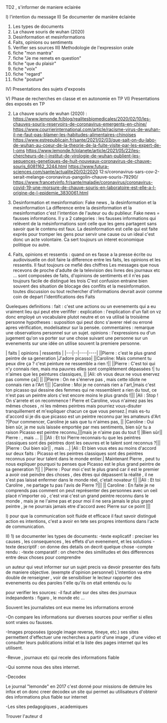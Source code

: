 TD2 , s'informer de maniere eclairée 

I) l'intention du message
II) Se documenter de manière éclairée 
1) Les types de documents
2) La chauve souris de wuhan (2020)
3) Desinformation et mesinformations
4) Faits, opinions ou sentiments
5) Verifier ses sources
III) Methodologie de l'expression orale
1) fiche "mon mantra"
2) fiche "Je me remets en question"
3) fiche "que du plaisir"
4) fiche "voix" 
5) fiche "regard"
6) fiche "posture" 

IV) Presentations des sujets d'exposés

V) Phase de recherches en classe et en autonomie en TP 
VI) Presentations des exposés en TP 



2) La chauve souris de wuhan (2020) :
https://www.lemonde.fr/blog/realitesbiomedicales/2020/02/10/les-chauves-souris-reservoirs-de-coronavirus-emergents-en-chine/
https://www.courrierinternational.com/article/racisme-virus-de-wuhan-il-ne-faut-pas-blamer-les-habitudes-alimentaires-chinoises
https://www.estrepublicain.fr/sante/2021/02/03/que-sait-on-du-labo-de-wuhan-au-coeur-de-la-theorie-de-la-fuite-visite-par-les-expert-de-l-oms
https://www.lemonde.fr/planete/article/2021/05/22/les-chercheurs-de-l-institut-de-virologie-de-wuhan-publient-les-sequences-genetiques-de-huit-nouveaux-coronavirus-de-chauve-souris_6081162_3244.html
https://www.futura-sciences.com/sante/actualite20/02/2020 12:s/coronavirus-sars-cov-2-serait-melange-coronavirus-pangolin-chauve-souris-79290/
https://www.francetvinfo.fr/sante/maladie/coronavirus/coronavirus-covid-19-une-morsure-de-chauve-souris-en-laboratoire-est-elle-a-l-origine-de-l-epidemie_3830061.html


3) Desinformation et mesinformation: 
Fake news , la desinformation et la mesinformation
La difference entre la desinformation et la mesinformation c'est l'intention de l'auteur ou du publieur. 
Fake news = fausses informations. 
Il y a 2 categories :
les fausses informations qui relèvent de la mésinformations sont celle que les gens partagent sans savoir que le contenu est faux. 
La desinformation est celle qui est faite exprès pour tromper les gens pour servir une cause ou un ideal c'est donc un acte volontaire.
Ca sert toujours un interet economique politique ou autre.

4) Faits, opinions et ressentis : 
quand on es fasse a la presse écrite ou audiovisuelle on doit faire la difference entre les faits, les opinions et les ressentis. 
Il faut toujours ce mefié des chiffres
Les messages que nous recevons de proche d'adulte de la television des livres des journaux etc ... sont composées de faits, d'opinions de sentiments et il n'es pas toujours facile de distingué les trois
C'est confusion entraine bien souvent des situation de blocage des conflits et la mesinformation. toutes discussion ou tout rechercher d'informations devrait avoir comme coin de depart l'identifications des Faits

Queleques definitions : 
fait : c'est une actions ou un evenements qui a eu vraiment lieu qui peut etre verififer :
explication : l'explication d'un fait on vz donc employé un vocabulaire plutot neutre et on va utilisé la troisième personne
hypotheses : suposition qui peut donc s'averer réel ou erroné apres vérification, modelisateur sur la pensée.
commentaires : remarque une observations personnel sur un sujet. 
opinions : l'expressions ou d'un jugement qu'on va porter sur une chose suivant une personne sur un evenements sur une idée on utilise souvent la premiere personne. 

| faits | opinions | ressentis |
|---|--|----|----|
||Pierre :  c'est le plus grand peintre de sa generation |J'adore picasso|
||Caroline: Mais comment tu peux dire ça ? c'est peinture ne ressemble a rien !||
||Pierre : C'est toi qui n'y connais rien,  mais ma pauvres elles sont complètement dépassées !| tu  n'aimes que les peintures classiques, ||
|Ali:  oh vous deux ne vous enervez pas comme ça|| ||
||Pierre : On ne s'énerve pas , mais cette idiote ne connais rien a l'Art !|||
|Caroline : Moi je ne connais rien a l'art,|mais c'est ton picasso qui dessine des femmes qui ne ressemblent a rien du tout, ce n'est pas un peintre alors c'est encore moins le plus grands !|||
|Ali : Stop ! On s'arrete et on recommence ! Pierre et Caroline, vous n'aimez pas les mêmes choses , ni les mêmes peintres mais pourriez vous-disuter tranquillement et m'expliquer chacun ce que vous pensez.| mais es-tu d'accord si je dis que picasso est un peintre reconnu par les amateurs d'Art ?|Pour commencer, Caroline je sais que tu n'aimes pas, ||
|Caroline : Oui bien sûr, je me suis laissée emportée par mes sentiments, bien sûr tu a raison Picasso est peintre reconnu,|||mais je n'aime pas du tout !|
|Bien sûr|| Pierre :  , mais ... ||
||Ali : Et toi Pierre reconnais-tu que les peintres classiques sont des peintres dont les oeuvres et le talent sont reconnus ?|||
|Pierre : Oui bien sûr|| , mais ...|
|Ali : Et bien vous etes au moins d'accord sur deux faits : Picasso et les peintres classiques sont des peintres reconnus pour leur talent dans le monde entier.| Maintenant Pierre , peut tu nous expliquer pourquoi tu penses que Picasso est le plus grand peintre de sa generation ?||
| |Pierre : Pour moi c'est le plus grand car il est le premier a avoir osé peindre des choses , des êtres qui dépassent la réalité , il ne s'est pas laissé enfermer dans le monde réel, c'etait novateur !||
||Ali : Et toi Caroline , ne partage tu pas l'avis de Pierre ?||| 
|| Caroline : En faite je ne comprends pas comment on peut représenter des personnes avec un oeil placé n'importer où , c'est vrai c'est un grand peintre reconnu dans le monde , mais je ne l'aime pas et pour moi il ne sera jamais le plus grand peintre , je ne pourrais jamais etre d'accord avec Pierre sur ce point |||


I) pour que la communication soit fluide et efficace il faut savoir distingué action es intentions, c'est a avoir en tete ses propres intentions dans l'acte de communication. 


II) 1) se documenter les types de documents: 
-texte explicatif : preciser les causes , les consequences , les effets d'un evenement, et les solutions
-texte descriptif : on donne des details on decrit quelque chose
-compte rendu :
-texte comparatif : on cherche des similitudes et des differences entre deux choses pour comprendre

un auteur qui veut informer sur un sujet precis va devoir presenter des faits de maniere objective. (exempte d'opinion personnel)
L'intention va etre double de renseigner  , voir de sensibiliser le lecteur 
rapporter des evenements ou des paroles t'elle qu'ils on etait entendu ou lu 



pour verifier les sources: 
-il faut aller sur des sites des journaux indepandents : figaro , le monde etc ... 

Souvent les journalistes ont eux meme les informations erroné 

-On compare les informations sur diverses sources pour verifier si elles sont vraies ou fausses.

-Images proposées (google image reverse, tineye, etc.)
ses sites permettent d'effectuer une recherches a partir d'une image , d'une video et consulter leurs publications initial et la liste des pages internet qui les utilisent.

-Revue , journaux etc qui recele des informations fiable 

-Qui somme nous des sites internet. 

-Decodex

Le journal "lemonde" en 2017 c'est donné pour missions de detruire les infox et on donc creer decodex un site qui permet au utilisateurs d'obtenir des informations plus fiable sur internet

-Les sites pedagogiques , academiques 

Trouver l'auteur d